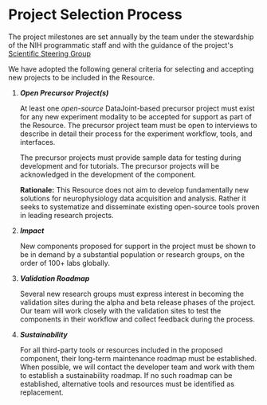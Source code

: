 # Project Selection Process

The project milestones are set annually by the team under the stewardship of the NIH programmatic staff and with the guidance of the project's [Scientific Steering Group](./governance.md)

We have adopted the following general criteria for selecting and accepting new projects to be included in the Resource.

1. **_Open Precursor Project(s)_**

   At least one _open-source_ DataJoint-based precursor project must exist for any new experiment modality to be accepted for support as part of the Resource. The precursor project team must be open to interviews to describe in detail their process for the experiment workflow, tools, and interfaces.

   The precursor projects must provide sample data for testing during development and for tutorials. The precursor projects will be acknowledged in the development of the component.

   **Rationale:** This Resource does not aim to develop fundamentally new solutions for neurophysiology data acquisition and analysis. Rather it seeks to systematize and disseminate existing open-source tools proven in leading research projects.

1. **_Impact_**

   New components proposed for support in the project must be shown to be in demand by a substantial population or research groups, on the order of 100+ labs globally.

1. **_Validation Roadmap_**

   Several new research groups must express interest in becoming the validation sites during the alpha and beta release phases of the project. Our team will work closely with the validation sites to test the components in their workflow and collect feedback during the process.

1. **_Sustainability_**

   For all third-party tools or resources included in the proposed component, their long-term maintenance roadmap must be established. When possible, we will contact the developer team and work with them to establish a sustainability roadmap. If no such roadmap can be established, alternative tools and resources must be identified as replacement.
